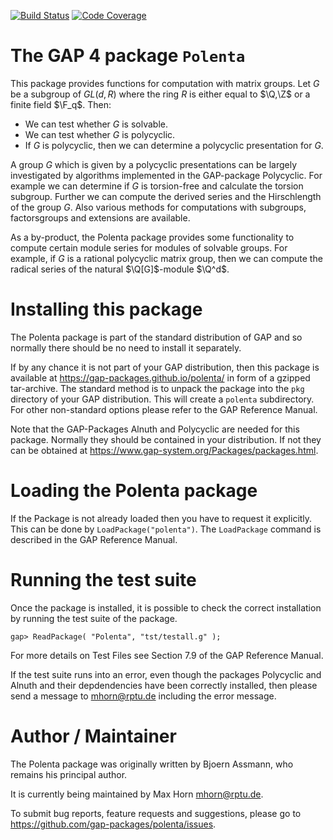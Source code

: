 [![Build Status](https://github.com/gap-packages/polenta/workflows/CI/badge.svg?branch=master)](https://github.com/gap-packages/polenta/actions?query=workflow%3ACI+branch%3Amaster)
[![Code Coverage](https://codecov.io/github/gap-packages/polenta/coverage.svg?branch=master&token=)](https://codecov.io/gh/gap-packages/polenta)
  
The GAP 4 package `Polenta`
===========================

 
This package provides functions for  computation with matrix groups.
Let $G$ be a subgroup of $GL(d,R)$ where the ring $R$ is either
equal to $\Q,\Z$ or a finite field $\F_q$.
Then:
  - We can test whether $G$ is solvable.
  - We can test whether $G$ is polycyclic.
  - If $G$ is polycyclic, then we can determine a polycyclic
    presentation for $G$.
    
A group $G$ which is given by a polycyclic presentations can be
largely investigated by algorithms implemented in the GAP-package
Polycyclic. For example we can determine if $G$ is torsion-free and
calculate the torsion subgroup. Further we can compute the derived
series and the Hirschlength of the group $G$. Also various methods
for computations with subgroups, factorsgroups and extensions are
available.

As a by-product, the Polenta package provides some functionality to
compute certain module series for modules of solvable groups. For
example, if $G$ is a rational polycyclic matrix group, then we can
compute the radical series of the natural $\Q[G]$-module $\Q^d$.


Installing this package
=======================

The Polenta package is part of the standard distribution of GAP and
so normally there should be no need to install it separately.

If by any chance it is not part of your GAP distribution, then this
package is available at <https://gap-packages.github.io/polenta/>
in form of a gzipped tar-archive.
The standard method is to unpack the package into the `pkg`
directory  of your GAP distribution.  This will create a `polenta`
subdirectory. For other non-standard options please refer to the
GAP Reference Manual.

Note that the GAP-Packages Alnuth and Polycyclic are needed for this
package. Normally they should be contained in your distribution. If
not they can be obtained at
  <https://www.gap-system.org/Packages/packages.html>.


Loading the Polenta package
==========================

If the  Package is not already loaded then you have to request it
explicitly. This  can be done by `LoadPackage("polenta")`. The
`LoadPackage` command is described in the GAP Reference Manual.


Running the test suite
======================

Once the package is installed, it is possible to check the correct
installation by running the test suite of the package.

    gap> ReadPackage( "Polenta", "tst/testall.g" );

For more details on  Test Files see Section 7.9 of the GAP Reference
Manual.

If the test suite runs into an error, even though the packages
Polycyclic and Alnuth and their depdendencies have been correctly
installed, then please send a message to <mhorn@rptu.de>
including the error message.
   
                                 
Author / Maintainer
===================
 
The Polenta package was originally written by Bjoern Assmann,
who remains his principal author.

It is currently being maintained by Max Horn <mhorn@rptu.de>.

To submit bug reports, feature requests and suggestions, please go to
<https://github.com/gap-packages/polenta/issues>.
